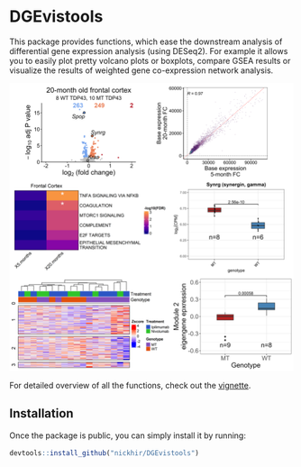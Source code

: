 # DGEvistools

This package provides functions, which ease the downstream analysis of differential gene expression analysis (using DESeq2).
For example it allows you to easily plot pretty volcano plots or boxplots, compare GSEA results or visualize the results of weighted gene co-expression network analysis.

![plot_showcase](./imgs/combined.png)


For detailed overview of all the functions, check out the [vignette](./doc/Example_RNAseq_workflow.html).

## Installation
Once the package is public, you can simply install it by running:

```r
devtools::install_github("nickhir/DGEvistools")
```

